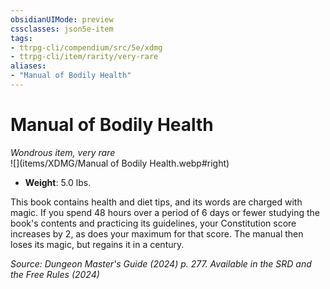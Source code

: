 ```yaml
---
obsidianUIMode: preview
cssclasses: json5e-item
tags:
- ttrpg-cli/compendium/src/5e/xdmg
- ttrpg-cli/item/rarity/very-rare
aliases: 
- "Manual of Bodily Health"
---
```

# Manual of Bodily Health
*Wondrous item, very rare*  
![](items/XDMG/Manual of Bodily Health.webp#right)

- **Weight**: 5.0 lbs.

This book contains health and diet tips, and its words are charged with magic. If you spend 48 hours over a period of 6 days or fewer studying the book's contents and practicing its guidelines, your Constitution score increases by 2, as does your maximum for that score. The manual then loses its magic, but regains it in a century.

*Source: Dungeon Master's Guide (2024) p. 277. Available in the <span title='Systems Reference Document (5.2)'>SRD</span> and the Free Rules (2024)*
